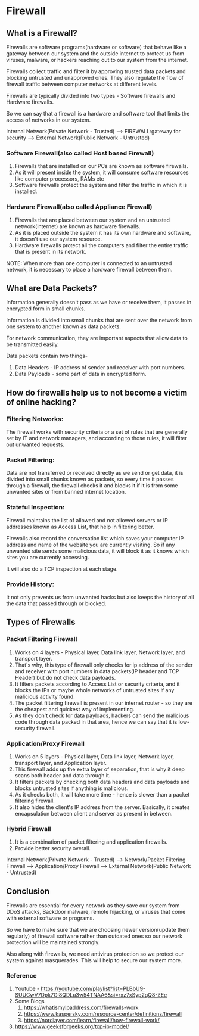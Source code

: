 # Firewall

## What is a Firewall?

Firewalls are software programs(hardware or software) that behave like a gateway between our system and the outside internet to protect us from viruses, malware, or hackers reaching out to our system from the internet.

Firewalls collect traffic and filter it by approving trusted data packets and blocking untrusted and unapproved ones. They also regulate the flow of firewall traffic between computer networks at different levels.

Firewalls are typically divided into two types - Software firewalls and Hardware firewalls. 

So we can say that a firewall is a hardware and software tool that limits the access of networks in our system.

Internal Network(Private Network - Trusted) --> FIREWALL:gateway for security --> External Network(Public Network - Untrusted)

### Software Firewall(also called Host based Firewall)

1. Firewalls that are installed on our PCs are known as software firewalls.
2. As it will present inside the system, it will consume software resources like computer processors, RAMs etc
3. Software firewalls protect the system and filter the traffic in which it is installed.

### Hardware Firewall(also called Appliance Firewall)

1. Firewalls that are placed between our system and an untrusted network(internet) are known as hardware firewalls.
2. As it is placed outside the system it has its own hardware and software, it doesn't use our system resource.
3. Hardware firewalls protect all the computers and filter the entire traffic that is present in its network.

NOTE: When more than one computer is connected to an untrusted network, it is necessary to place a hardware firewall between them.

## What are Data Packets?
Information generally doesn't pass as we have or receive them, it passes in encrypted form in small chunks.

Information is divided into small chunks that are sent over the network from one system to another known as data packets.

For network communication, they are important aspects that allow data to be transmitted easily.

Data packets contain two things-
1. Data Headers - IP address of sender and receiver with port numbers.
2. Data Payloads - some part of data in encrypted form.

## How do firewalls help us to not become a victim of online hacking?

### Filtering Networks: 
The firewall works with security criteria or a set of rules that are generally set by IT and network managers, and according to those rules, it will filter out unwanted requests.

### Packet Filtering:
Data are not transferred or received directly as we send or get data, it is divided into small chunks known as packets, so every time it passes through a firewall, the firewall checks it and blocks it if it is from some unwanted sites or from banned internet location.

### Stateful Inspection:
Firewall maintains the list of allowed and not allowed servers or IP addresses known as Access List, that help in filtering better.

Firewalls also record the conversation list which saves your computer IP address and name of the website you are currently visiting. So if any unwanted site sends some malicious data, it will block it as it knows which sites you are currently accessing.

It will also do a TCP inspection at each stage.

### Provide History:
It not only prevents us from unwanted hacks but also keeps the history of all the data that passed through or blocked.

## Types of Firewalls

### Packet Filtering Firewall
 
1. Works on 4 layers - Physical layer, Data link layer, Network layer, and transport layer.
2. That's why, this type of firewall only checks for ip address of the sender and receiver with port numbers in data packets(IP header and TCP Header) but do not check data payloads.
3. It filters packets according to Access List or security criteria, and it blocks the IPs or maybe whole networks of untrusted sites if any malicious activity found.
4. The packet filtering firewall is present in our internet router - so they are the cheapest and quickest way of implementing.
5. As they don't check for data payloads, hackers can send the malicious code through data packed in that area, hence we can say that it is low-security firewall.

### Application/Proxy Firewall

1. Works on 5 layers - Physical layer, Data link layer, Network layer, transport layer, and Application layer.
2. This firewall adds up the extra layer of separation, that is why it deep scans both header and data through it.
3. It filters packets by checking both data headers and data payloads and blocks untrusted sites if anything is malicious.
4. As it checks both, it will take more time - hence is slower than a packet filtering firewall.
5. It also hides the client's IP address from the server. Basically, it creates encapsulation between client and server as present in between.
   
### Hybrid Firewall

1. It is a combination of packet filtering and application firewalls.
2. Provide better security overall.

Internal Network(Private Network - Trusted) --> Network/Packet Filtering Firewall --> Application/Proxy Firewall --> External Network(Public Network - Untrusted)

## Conclusion

Firewalls are essential for every network as they save our system from DDoS attacks, Backdoor malware, remote hijacking, or viruses that come with external software or programs.

So we have to make sure that we are choosing newer version(update them regularly) of firewall software rather than outdated ones so our network protection will be maintained strongly.

Also along with firewalls, we need antivirus protection so we protect our system against masquerades. This will help to secure our system more.

### Reference

1. Youtube - https://youtube.com/playlist?list=PLBbU9-SUUCwV7Dpk7GI8QDLu3w54TNAA6&si=rxz7xSyp2gQ8-ZEe
2. Some Blogs
    1. https://whatismyipaddress.com/firewalls-work
    2. https://www.kaspersky.com/resource-center/definitions/firewall
    3. https://nordlayer.com/learn/firewall/how-firewall-work/
3. https://www.geeksforgeeks.org/tcp-ip-model/
